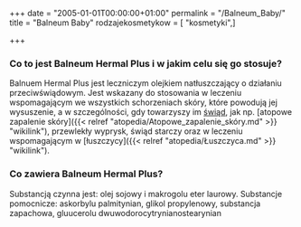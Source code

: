 +++
date = "2005-01-01T00:00:00+01:00"
permalink = "/Balneum_Baby/"
title = "Balneum Baby"
rodzajekosmetykow = [ "kosmetyki",]

+++

### Co to jest Balneum Hermal Plus i w jakim celu się go stosuje?

Balnuem Hermal Plus jest leczniczym olejkiem natłuszczający o działaniu przeciwświądowym. Jest wskazany do stosowania w leczeniu wspomagającym we wszystkich schorzeniach skóry, które powodują jej wysuszenie, a w szczególności, gdy towarzyszy im [świąd](/atopedia/świąd "wikilink"), jak np. [atopowe zapalenie skóry]({{< relref "atopedia/Atopowe_zapalenie_skóry.md" >}} "wikilink"), przewlekły wyprysk, świąd starczy oraz w leczeniu wspomagającym w [łuszczycy]({{< relref "atopedia/Łuszczyca.md" >}} "wikilink").

### Co zawiera Balneum Hermal Plus?

Substancją czynna jest: olej sojowy i makrogolu eter laurowy. Substancje pomocnicze: askorbylu palmitynian, glikol propylenowy, substancja zapachowa, gluucerolu dwuwodorocytrynianostearynian
